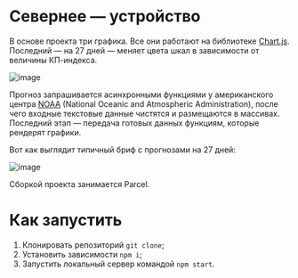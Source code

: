 # Севернее — устройство

В основе проекта три графика. Все они работают на библиотеке [Chart.js](https://github.com/chartjs). Последний — на 27 дней — меняет цвета шкал в зависимости от величины КП-индекса.

![image](https://user-images.githubusercontent.com/106589280/201691014-7dc40d9b-445b-47da-9bae-7987019bcdd5.png)

Прогноз запрашивается асинхронными функциями у американского центра [NOAA](https://www.swpc.noaa.gov/) (National Oceanic and Atmospheric Administration), после чего входные текстовые данные чистятся и размещаются в массивах. Последний этап — передача готовых данных функциям, которые рендерят графики.

Вот как выглядит типичный бриф с прогнозами на 27 дней:

![image](https://user-images.githubusercontent.com/106589280/201693135-def63f16-b11c-4225-a3eb-f964c0533f63.png)

Сборкой проекта занимается Parcel.

# Как запустить

1. Клонировать репозиторий `git clone`;
2. Установить зависимости `npm i`;
3. Запустить локальный сервер командой `npm start`.
